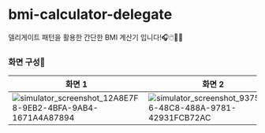 # bmi-calculator-delegate
델리게이트 패턴을 활용한 간단한 BMI 계산기 입니다!🎧🖱️📱🚀

### 화면 구성📱
|화면 1|화면 2|
|---|---|
|![simulator_screenshot_12A8E7F8-9EB2-4BFA-9AB4-1671A4A87894](https://github.com/hyung6370/bmi-calculator-delegate/assets/81064963/ca38c964-94fe-4ecd-b285-e94027c27c5a)|![simulator_screenshot_93752A96-48C8-488A-9781-42931FCB72AC](https://github.com/hyung6370/bmi-calculator-delegate/assets/81064963/b59a8965-6152-4680-8528-425930dda15a)|
